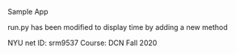 Sample App

run.py has been modified to display time by adding a new method

NYU net ID: srm9537
Course: DCN Fall 2020
